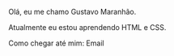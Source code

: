 Olá, eu me chamo Gustavo Maranhão.

Atualmente eu estou aprendendo HTML e CSS.

Como chegar até mim:  Email

<div>
  <a href="https://github.com/Gustavo0530"></a>
<img src="https://github-readme-stats.vercel.app/api?username=Gustavo0530" alt="">
  <img src="https://github-readme-stats.vercel.app/api/top-langs/?username=Gustavo0530&layout=compact)](https://github.com/Gustavo0530/github-readme-stats" alt="">
  <div>
